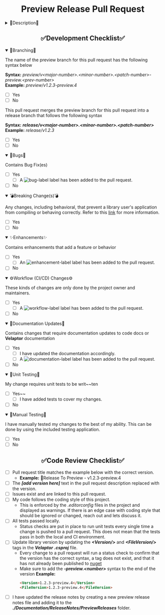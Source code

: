 <!--
    !! NOTE !! - ONLY PROJECT OWNERS AND MAINTAINERS MANAGE PRODUCTION AND PREVIEW RELEASE PULL REQUESTS
    If you have contributions to make, use the "feature-to-develop" pull request template.
-->
<!--suppress HtmlDeprecatedAttribute -->
<h1 style="font-weight:bold" align="center">Preview Release Pull Request</h1>

<details><summary>📄Description📄</summary>
<!-- Provide a short general summary of your changes in the Title above -->

This pull request is for preview release **_[add version here]_**
</details>


<h2 style="font-weight:bold" align="center">✅Development Checklist✅</h2>

<details open><summary>🌳Branching🌳</summary>

The name of the preview branch for this pull request has the following syntax below

**Syntax:** _preview/v&lt;major-number&gt;.&lt;minor-number&gt;.&lt;patch-number&gt;-preview.&lt;prev-number&gt;_  
**Example:** _preview/v1.2.3-preview.4_
- [ ] Yes
- [ ] No

This pull request merges the preview branch for this pull request into a release branch that follows the following syntax

**Syntax:** _**release/v&lt;major-number&gt;.&lt;minor-number&gt;.&lt;patch-number&gt;**_  
**Example:** _release/v1.2.3_
- [ ] Yes
- [ ] No
</details>


<details open><summary>🐛Bugs🐛</summary>

Contains Bug Fix(es)
- [ ] Yes
    - [ ] A ![bug-label](https://user-images.githubusercontent.com/85414302/150812958-10b202a8-84ae-45fb-b7cb-7f4fb68e0e8c.png) label has been added to the pull request.
- [ ] No
</details>


<details open><summary>💣Breaking Change(s)💣</summary>

Any changes, including behavioral, that prevent a library user's application from compiling or behaving correctly.
Refer to this [link](https://docs.microsoft.com/en-us/dotnet/core/compatibility/#modifications-to-the-public-contract) for more information.
- [ ] Yes
- [ ] No
</details>


<details open><summary>✨Enhancements✨</summary>

Contains enhancements that add a feature or behavior
- [ ] Yes
    - [ ] An ![enhancement-label](https://user-images.githubusercontent.com/85414302/150804213-bd043c7b-54d2-4562-ad3f-69a07723a5ef.png) label has been added to the pull request.
- [ ]  No
</details>


<details open><summary>⚙️Workflow (CI/CD) Changes⚙️</summary>

These kinds of changes are only done by the project owner and maintainers.
- [ ] Yes
    - [ ] A ![workflow-label](https://user-images.githubusercontent.com/85414302/150814606-314933ca-86c7-4edb-99cb-62d2198b20d9.png) label has been added to the pull request.
- [ ] No
</details>


<details open><summary>📃Documentation Updates📃</summary>

Contains changes that require documentation updates to code docs or **Velaptor** documentation
- [ ] Yes
    - [ ] I have updated the documentation accordingly.
    - [ ] A ![documentation-label](https://user-images.githubusercontent.com/85414302/150810133-939e985d-2246-4c77-8c9c-815855da3664.png) label has been added to the pull request.
- [ ] No
</details>


<details open><summary>🧪Unit Testing🧪</summary>

My change requires unit tests to be writ~~ten
- [ ] Yes~~
    - [ ] I have added tests to cover my changes.
- [ ] No
</details>


<details open><summary>🧪Manual Testing🧪</summary>

I have manually tested my changes to the best of my ability.
This can be done by using the included testing application.
- [ ] Yes
- [ ] No
</details>


<h2 style="font-weight:bold" align="center">✅Code Review Checklist✅</h2>

<!-- Go over all the following points, and put an `x` in all the boxes that apply. -->
<!-- If you're unsure about any of these, don't hesitate to ask. We're here to help! -->
- [ ] Pull request title matches the example below with the correct version.
    - **Example:** 🚀Release To Preview - v1.2.3-preview.4
- [ ] The **_[add version here]_** text in the pull request description replaced with the version.
- [ ] Issues exist and are linked to this pull request.
- [ ] My code follows the coding style of this project.
    - This is enforced by the *.editorconfig* files in the project and displayed as warnings.  If there is an edge case with coding style that should be ignored or changed, reach out and lets discuss it.
- [ ] All tests passed locally.
    - Status checks are put in place to run unit tests every single time a change is pushed to a pull request.  This does not mean that the tests pass in both the local and CI environment.
- [ ] Update library version by updating the **_\<Version/\>_** and **_\<FileVersion/\>_** tags in the **_Velaptor_** **_.csproj_** file.
    - Every change to a pull request will run a status check to confirm that the version has the correct syntax, a tag does not exist, and that it has not already been published to [nuget](https://www.nuget.org/)
    - Make sure to add the **_-preview.\<number\>_** syntax to the end of the version
      **Example:**
        ``` html
        <Version>1.2.3-preview.4</Version>
        <FileVersion>1.2.3-preview.4</FileVersion>
        ```
- [ ] I have updated the release notes by creating a new preview release notes file and adding it to the **_./Documentation/ReleaseNotes/PreviewReleases_** folder.
